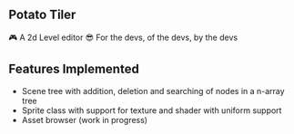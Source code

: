 ## Potato Tiler
:video_game: A 2d Level editor 
:sunglasses: For the devs, of the devs, by the devs 

## Features Implemented
* Scene tree with addition, deletion and searching of nodes in a n-array tree
* Sprite class with support for texture and shader with uniform support
* Asset browser (work in progress)
